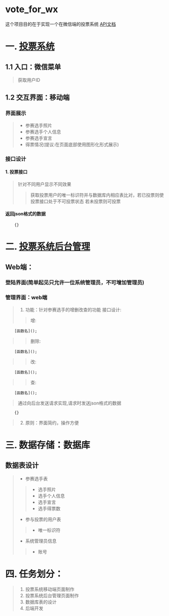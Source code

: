 # vote_for_wx
这个项目目的在于实现一个在微信端的投票系统
[API文档](https://zjutqingong.github.io/vote_for_wx/投票系统API.doc)
# 一. [投票系统](https://zjutqingong.github.io/vote_for_wx/)
## 1.1 入口：微信菜单
> 获取用户ID
## 1.2 交互界面：移动端
### 界面展示
> * 参赛选手照片
> * 参赛选手个人信息
> * 参赛选手宣言
> * 得票情况(提议:在页面底部使用图形化形式展示)
### 接口设计
#### 1. 投票接口
> 针对不同用户显示不同效果
>> 获取投票用户的唯一标识符并与数据库内相应表比对，若已投票则使投票接口处于不可投票状态
>> 若未投票则可投票
#### 返回json格式的数据
```
    {}
```
# 二. [投票系统后台管理](https://zjutqingong.github.io/vote_for_wx/)
## Web端：
### 登陆界面(简单起见只允许一位系统管理员，不可增加管理员)
### 管理界面：web端
> 1. 功能：针对参赛选手的增删改查的功能
> 接口设计:
>> 增:
```
    [函数名]();
```
>> 删除:
```
    [函数名]();
```
>> 改:
```
    [函数名]();
```
>> 查:
```
    [函数名]();
```
> 通过向后台发送请求实现,请求时发送json格式的数据
```
    {}
```
> 2. 原则：界面简约，操作方便
# 三. 数据存储：数据库
## 数据表设计
> * 参赛选手表
>> + 选手照片
>> + 选手个人信息
>> + 选手宣言
>> + 选手得票数
> * 参与投票的用户表
>> + 唯一标识符
> * 系统管理员信息
>> + 账号

# 四. 任务划分：
> 1. 投票系统移动端页面制作
> 2. 投票系统后台管理页面制作
> 3. 数据库表的设计
> 4. 后端开发
